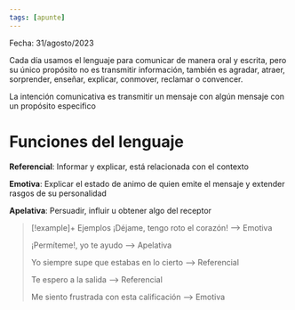 ```yaml
---
tags: [apunte]
---
```


Fecha: 31/agosto/2023

Cada día usamos el lenguaje para comunicar de manera oral y escrita, pero su único propósito no es transmitir información, también es agradar, atraer, sorprender, enseñar, explicar, conmover, reclamar o convencer.

La intención comunicativa es transmitir un mensaje con algún mensaje con un propósito especifico

# Funciones del lenguaje

**Referencial**: Informar y explicar, está relacionada con el contexto

**Emotiva**: Explicar el estado de animo de quien emite el mensaje y extender rasgos de su personalidad

**Apelativa**: Persuadir, influir u obtener algo del receptor

>[!example]+ Ejemplos
>¡Déjame, tengo roto el corazón!   --> Emotiva
>
>¡Permíteme!, yo te ayudo --> Apelativa
>
>Yo siempre supe que estabas en lo cierto --> Referencial
> 
>Te espero a la salida --> Referencial
>
>Me siento frustrada con esta calificación --> Emotiva






